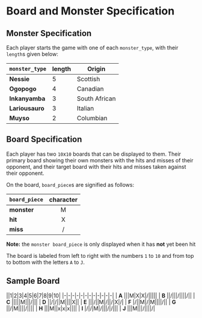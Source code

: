 # Board and Monster Specification

## Monster Specification
 Each player starts the game with one of each `monster_type`, with their `length`s given below:

 | `monster_type` | length | Origin |
 |-|-|-|
 | **Nessie** | 5 | Scottish |
 | **Ogopogo** | 4 | Canadian |
 | **Inkanyamba** | 3 | South African |
 | **Lariousauro** | 3 | Italian |
 | **Muyso** | 2 | Columbian |

## Board Specification
 Each player has two `10`x`10` boards that can be displayed to them. Their primary board showing their own monsters with the hits and misses of their opponent, and their target board with their hits and misses taken against their opponent.

 On the board, `board_piece`s are signified as follows:

 | `board_piece` | character |
 |-|:-:|
 | **monster** | M |
 | **hit** | X |
 | **miss** | / |
 **Note:** the `monster board_piece` is only displayed when it has **not** yet been hit

 The board is labeled from left to right with the numbers `1` to `10` and from top to bottom with the letters `A` to `J`.

## Sample Board

 ||1|2|3|4|5|6|7|8|9|10|
 |-|-|-|-|-|-|-|-|-|-|-|-|
 | **A** |||M|X|X|/|||||
 | **B** ||/|||/||||/||
 | **C** |||||M|||/|||
 | **D** ||/|/||M||||X||
 | **E** |||/||M|/||/|X|/|
 | **F** |/||M|/|M||||/||
 | **G** ||/|M||||/||||
 | **H** |||M||x|x|x||||
 | **I** |/|/|M|/|||/|/|||
 | **J** |||M|||/||||/|
